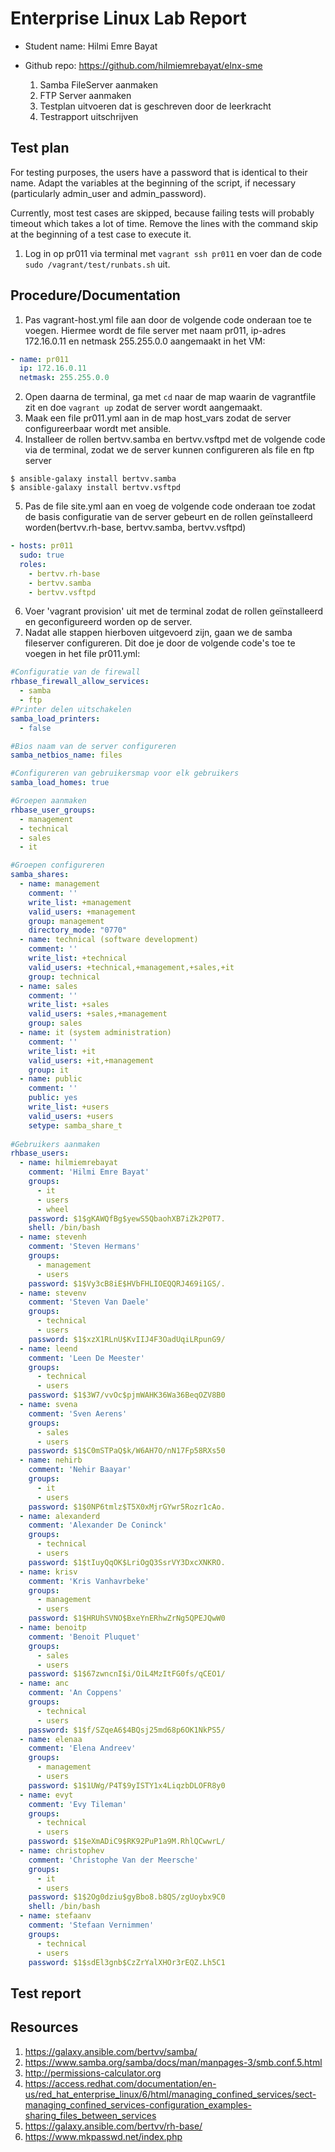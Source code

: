 # Enterprise Linux Lab Report

- Student name: Hilmi Emre Bayat
- Github repo: https://github.com/hilmiemrebayat/elnx-sme

  1. Samba FileServer aanmaken
  2. FTP Server aanmaken
  2. Testplan uitvoeren dat is geschreven door de leerkracht
  3. Testrapport uitschrijven

## Test plan
For testing purposes, the users have a password that is identical to their name. Adapt the variables at the beginning of the script, if necessary (particularly admin_user and admin_password).

Currently, most test cases are skipped, because failing tests will probably timeout which takes a lot of time. Remove the lines with the command skip at the beginning of a test case to execute it.

1. Log in op pr011 via terminal met `vagrant ssh pr011` en voer dan de code `sudo /vagrant/test/runbats.sh` uit.


## Procedure/Documentation

1. Pas vagrant-host.yml file aan door de volgende code onderaan toe te voegen. Hiermee wordt de file server met naam pr011,  ip-adres 172.16.0.11 en netmask 255.255.0.0 aangemaakt in het VM:
```Yaml
- name: pr011
  ip: 172.16.0.11
  netmask: 255.255.0.0
```
2. Open daarna de terminal, ga met `cd` naar de map waarin de vagrantfile zit en doe `vagrant up` zodat de server wordt aangemaakt.
3. Maak een file pr011.yml aan in de map host_vars zodat de server configureerbaar wordt met ansible.
4. Installeer de rollen bertvv.samba en bertvv.vsftpd met de volgende code via de terminal, zodat we de server kunnen configureren als file en ftp server
```
$ ansible-galaxy install bertvv.samba
$ ansible-galaxy install bertvv.vsftpd
```
5. Pas de file site.yml aan en voeg de volgende code onderaan toe zodat de basis configuratie van de server gebeurt en de rollen geïnstalleerd worden(bertvv.rh-base, bertvv.samba, bertvv.vsftpd)
```Yaml
- hosts: pr011
  sudo: true
  roles:
    - bertvv.rh-base
    - bertvv.samba
    - bertvv.vsftpd
```
6. Voer 'vagrant provision' uit met de terminal zodat de rollen geïnstalleerd en geconfigureerd worden op de server.
7. Nadat alle stappen hierboven uitgevoerd zijn, gaan we de samba fileserver configureren. Dit doe je door de volgende code's toe te voegen in het file pr011.yml:
```Yaml
#Configuratie van de firewall
rhbase_firewall_allow_services:
  - samba
  - ftp
#Printer delen uitschakelen
samba_load_printers:
  - false

#Bios naam van de server configureren
samba_netbios_name: files

#Configureren van gebruikersmap voor elk gebruikers
samba_load_homes: true

#Groepen aanmaken
rhbase_user_groups:
  - management
  - technical
  - sales
  - it

#Groepen configureren
samba_shares:
  - name: management
    comment: ''
    write_list: +management
    valid_users: +management
    group: management
    directory_mode: "0770"
  - name: technical (software development)
    comment: ''
    write_list: +technical
    valid_users: +technical,+management,+sales,+it
    group: technical
  - name: sales
    comment: ''
    write_list: +sales
    valid_users: +sales,+management
    group: sales
  - name: it (system administration)
    comment: ''
    write_list: +it
    valid_users: +it,+management
    group: it
  - name: public
    comment: ''
    public: yes
    write_list: +users
    valid_users: +users
    setype: samba_share_t
    
#Gebruikers aanmaken
rhbase_users:
  - name: hilmiemrebayat
    comment: 'Hilmi Emre Bayat'
    groups:
      - it
      - users
      - wheel
    password: $1$gKAWQfBg$yewS5QbaohXB7iZk2P0T7.
    shell: /bin/bash
  - name: stevenh
    comment: 'Steven Hermans'
    groups:
      - management
      - users
    password: $1$Vy3cB8iE$HVbFHLIOEQQRJ469i1GS/.
  - name: stevenv
    comment: 'Steven Van Daele'
    groups:
      - technical
      - users
    password: $1$xzX1RLnU$KvIIJ4F3OadUqiLRpunG9/
  - name: leend
    comment: 'Leen De Meester'
    groups:
      - technical
      - users
    password: $1$3W7/vvOc$pjmWAHK36Wa36BeqOZV8B0
  - name: svena
    comment: 'Sven Aerens'
    groups:
      - sales
      - users
    password: $1$C0mSTPaQ$k/W6AH7O/nN17Fp58RXs50
  - name: nehirb
    comment: 'Nehir Baayar'
    groups:
      - it
      - users
    password: $1$0NP6tmlz$T5X0xMjrGYwr5Rozr1cAo.
  - name: alexanderd
    comment: 'Alexander De Coninck'
    groups:
      - technical
      - users
    password: $1$tIuyQqOK$LriOgQ3SsrVY3DxcXNKRO.
  - name: krisv
    comment: 'Kris Vanhavrbeke'
    groups:
      - management
      - users
    password: $1$HRUhSVNO$BxeYnERhwZrNg5QPEJQwW0
  - name: benoitp
    comment: 'Benoit Pluquet'
    groups:
      - sales
      - users
    password: $1$67zwncnI$i/OiL4MzItFG0fs/qCEO1/
  - name: anc
    comment: 'An Coppens'
    groups:
      - technical
      - users
    password: $1$f/SZqeA6$4BQsj25md68p6OK1NkPS5/
  - name: elenaa
    comment: 'Elena Andreev'
    groups:
      - management
      - users
    password: $1$1UWg/P4T$9yISTY1x4LiqzbDLOFR8y0
  - name: evyt
    comment: 'Evy Tileman'
    groups:
      - technical
      - users
    password: $1$eXmADiC9$RK92PuP1a9M.RhlQCwwrL/
  - name: christophev
    comment: 'Christophe Van der Meersche'
    groups:
      - it
      - users
    password: $1$2Og0dziu$gyBbo8.b8QS/zgUoybx9C0
    shell: /bin/bash
  - name: stefaanv
    comment: 'Stefaan Vernimmen'
    groups:
      - technical
      - users
    password: $1$sdEl3gnb$CzZrYalXHOr3rEQZ.Lh5C1

```

## Test report

## Resources
1. https://galaxy.ansible.com/bertvv/samba/
2. https://www.samba.org/samba/docs/man/manpages-3/smb.conf.5.html
3. http://permissions-calculator.org
4. https://access.redhat.com/documentation/en-us/red_hat_enterprise_linux/6/html/managing_confined_services/sect-managing_confined_services-configuration_examples-sharing_files_between_services
5. https://galaxy.ansible.com/bertvv/rh-base/
6. https://www.mkpasswd.net/index.php

